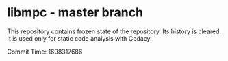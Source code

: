 # libmpc - master branch

This repository contains frozen state of the repository.
Its history is cleared. It is used only for static code
analysis with Codacy.

Commit Time: 1698317686
